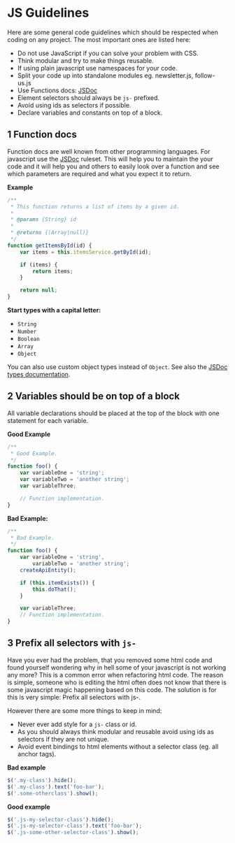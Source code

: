 # JS Guidelines

Here are some general code guidelines which should be respected when coding on any project. The most important ones are listed here:

- Do not use JavaScript if you can solve your problem with CSS.
- Think modular and try to make things reusable.
- If using plain javascript use namespaces for your code.
- Split your code up into standalone modules eg. newsletter.js, follow-us.js
- Use Functions docs: [JSDoc](http://usejsdoc.org/)
- Element selectors should always be `js-` prefixed.
- Avoid using ids as selectors if possible.
- Declare variables and constants on top of a block.

## 1 Function docs

Function docs are well known from other programming languages. For javascript use the [JSDoc](http://usejsdoc.org/) ruleset. This will help you to maintain the your code and it will help you and others to easily look over a function and see which parameters are required and what you expect it to return.

**Example**

```js
/**
 * This function returns a list of items by a given id.
 *
 * @params {String} id
 *
 * @returns {(Array|null)}
 */
function getItemsById(id) {
    var items = this.itemsService.getById(id);

    if (items) {
        return items;
    }

    return null;
}
```

**Start types with a capital letter:**

- `String`
- `Number`
- `Boolean`
- `Array`
- `Object`

You can also use custom object types instead of `Object`. See also the [JSDoc types documentation](http://usejsdoc.org/tags-type.html).


## 2 Variables should be on top of a block

All variable declarations should be placed at the top of the block with one statement for each variable.

**Good Example**

```js
/**
 * Good Example.
 */
function foo() {
    var variableOne = 'string';
    var variableTwo = 'another string';
    var variableThree;

    // Function implementation.
}
```

**Bad Example:**

```js
/**
 * Bad Example.
 */
function foo() {
    var variableOne = 'string',
        variableTwo = 'another string';
    createApiEntity();

    if (this.itemExists()) {
        this.doThat();
    }

    var variableThree;
    // Function implementation.
}
```

## 3 Prefix all selectors with `js-`

Have you ever had the problem, that you removed some html code and found yourself wondering why in hell some of your javascript is not working any more? This is a common error when refactoring html code. The reason is simple, someone who is editing the html often does not know that there is some javascript magic happening based on this code. The solution is for this is very simple: Prefix all selectors with js-.

However there are some more things to keep in mind:

- Never ever add style for a `js-` class or id.
- As you should always think modular and reusable avoid using ids as selectors if they are not unique.
- Avoid event bindings to html elements without a selector class (eg. all anchor tags).

**Bad example**

```js
$('.my-class').hide();
$('.my-class').text('foo-bar');
$('.some-otherclass').show();
```

**Good example**

```js
$('.js-my-selector-class').hide();
$('.js-my-selector-class').text('foo-bar');
$('.js-some-other-selector-class').show();
```
